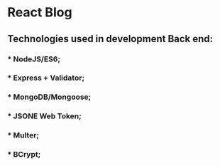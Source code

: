 # React Blog
## Technologies used in development Back end:
### * NodeJS/ES6;
### * Express + Validator;
### * MongoDB/Mongoose;
### * JSONE Web Token;
### * Multer;
### * BCrypt;
